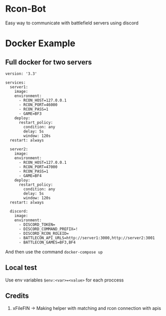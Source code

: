 # Rcon-Bot
Easy way to communicate with battlefield servers using discord

# Docker Example

## Full docker for two servers
```
version: '3.3'

services:
  server1:
    image: 
    environment:
      - RCON_HOST=127.0.0.1
      - RCON_PORT=46000
      - RCON_PASS=1
      - GAME=BF3
    deploy:
      restart_policy:
        condition: any
        delay: 5s
        window: 120s
  restart: always

  server2:
    image: 
    environment:
      - RCON_HOST=127.0.0.1
      - RCON_PORT=47000
      - RCON_PASS=1
      - GAME=BF4
    deploy:
      restart_policy:
        condition: any
        delay: 5s
        window: 120s
  restart: always

  discord:
    image: 
    environment: 
      - DISCORD_TOKEN=
      - DISCORD_COMMAND_PREFIX=!
      - DISCORD_RCON_ROLEID=
      - BATTLECON_API_URLS=http://server1:3000,http://server2:3001
      - BATTLECON_GAMES=BF3,BF4
```

And then use the command `docker-compose up`

## Local test
Use env variables ``$env:<var>=<value>`` for each proccess

## Credits 
1. xFileFIN -> Making helper with matching and rcon connection with apis

